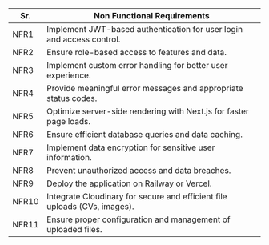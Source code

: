 | Sr.   | Non Functional Requirements                                                                                                                                       |
|-------|-------------------------------------------------------------------------------------------------------------------------------------------------------------------|
| NFR1  | Implement JWT-based authentication for user login and access control.                                                                                             |
| NFR2  | Ensure role-based access to features and data.                                                                                                                    |
| NFR3  | Implement custom error handling for better user experience.                                                                                                       |
| NFR4  | Provide meaningful error messages and appropriate status codes.                                                                                                   |
| NFR5  | Optimize server-side rendering with Next.js for faster page loads.                                                                                                |
| NFR6  | Ensure efficient database queries and data caching.                                                                                                               |
| NFR7  | Implement data encryption for sensitive user information.                                                                                                         |
| NFR8  | Prevent unauthorized access and data breaches.                                                                                                                    |
| NFR9  | Deploy the application on Railway or Vercel.                                                                                                                      |
| NFR10 | Integrate Cloudinary for secure and efficient file uploads (CVs, images).                                                                                         |
| NFR11 | Ensure proper configuration and management of uploaded files.                                                                                                     |
